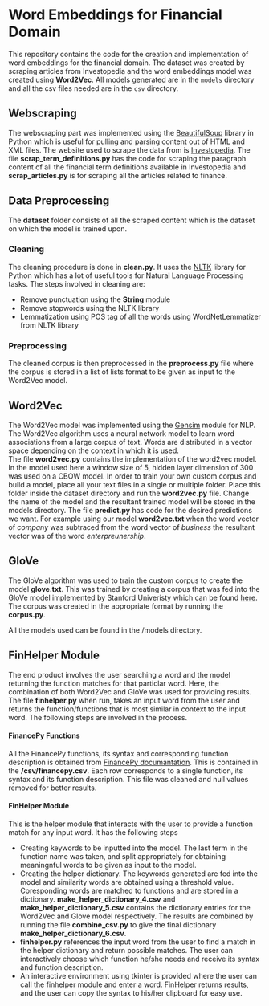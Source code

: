 # Word Embeddings for Financial Domain
  This repository contains the code for the creation and implementation of word embeddings for the financial domain.
  The dataset was created by scraping articles from Investopedia and the word embeddings model was created using         **Word2Vec**.
  All models generated are in the `models` directory and all the csv files needed are in the `csv` directory.
  
## Webscraping
The webscraping part was implemented using the [BeautifulSoup](https://www.crummy.com/software/BeautifulSoup/bs4/doc/) library in Python which is useful for pulling and parsing content out of HTML and XML files. The website used to scrape the data from is [Investopedia](https://www.investopedia.com/).
The file **scrap_term_definitions.py** has the code for scraping the paragraph content of all the financial term definitions available in Investopedia and **scrap_articles.py** is for scraping all the articles related to finance.


## Data Preprocessing
The **dataset** folder consists of all the scraped content which is the dataset on which the model is trained upon.

### Cleaning
The cleaning procedure is done in **clean.py**. It uses the [NLTK](https://www.nltk.org/) library for Python which has a lot of useful tools for Natural Language Processing tasks. The steps involved in cleaning are:
  * Remove punctuation using the **String** module
  * Remove stopwords using the NLTK library
  * Lemmatization using POS tag of all the words using WordNetLemmatizer from NLTK library

### Preprocessing
The cleaned corpus is then preprocessed in the **preprocess.py** file where the corpus is stored in a list of lists format to be given as input to the Word2Vec model.


## Word2Vec
The Word2Vec model was implemented using the [Gensim](https://radimrehurek.com/gensim/) module for NLP. The Word2Vec algorithm uses a neural network model to learn word associations from a large corpus of text. Words are distributed in a vector space depending on the context in which it is used.  
The file **word2vec.py** contains the implementation of the word2vec model. In the model used here a window size of 5, hidden layer dimension of 300 was used on a CBOW model. In order to train your own custom corpus and build a model, place all your text files in a single or multiple folder. Place this folder inside the dataset directory and run the **word2vec.py** file. Change the name of the model and the resultant trained model will be stored in the models directory.
The file **predict.py** has code for the desired predictions we want. For example using our model **word2vec.txt** when the word vector of *company* was subtraced from the word vector of *business* the resultant vector was of the word *enterpreunership*.

## GloVe
The GloVe algorithm was used to train the custom corpus to create the model **glove.txt**. This was trained by creating a corpus that was fed into the GloVe model implemented by Stanford Univeristy which can be found [here](https://github.com/stanfordnlp/GloVe). The corpus was created in the appropriate format by running the **corpus.py**.

All the models used can be found in the /models directory.

## FinHelper Module
The end product involves the user searching a word and the model returning the function matches for that particlar word. Here, the combination of both Word2Vec and GloVe was used for providing results.
The file **finhelper.py** when run, takes an input word from the user and returns the function/functions that is most similar in context to the input word. The following steps are involved in the process.

#### FinancePy Functions
All the FinancePy functions, its syntax and corresponding function description is obtained from [FinancePy documantation](https://github.com/domokane/FinancePy). This is contained in the **/csv/financepy.csv**. Each row corresponds to a single function, its syntax and its function description. This file was cleaned and null values removed for better results.

#### FinHelper Module
This is the helper module that interacts with the user to provide a function match for any input word. It has the following steps
  * Creating keywords to be inputted into the model. The last term in the function name was taken, and split appropriately for obtaining meaningnful words to be given as input to the model.
  * Creating the helper dictionary. The keywords generated are fed into the model and similarity words are obtained using a threshold value. Coresponding words are matched to functions and are stored in a dictionary. **make_helper_dictionary_4.csv** and **make_helper_dictionary_5.csv** contains the dictionary entries for the Word2Vec and Glove model respectively. The results are combined by running the file **combine_csv.py** to give the final dictionary **make_helper_dictionary_6.csv**.
  * **finhelper.py** references the input word from the user to find a match in the helper dictionary and return possible matches. The user can interactively choose which function he/she needs and receive its syntax and function description.
  * An interactive environment using tkinter is provided where the user can call the finhelper module and enter a word. FinHelper returns results, and the user can copy the syntax to his/her clipboard for easy use.




